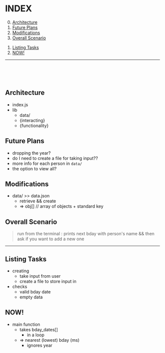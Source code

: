 # INDEX
0) [Architecture](#architecture)
1) [Future Plans](#future-plans)
1) [Modifications](#modifications)
1) [Overall Scenario](#overall-scenario)
<!--  -->
1) [Listing Tasks](#listing-tasks)
1) [NOW!](#now)
___
<br><br><br>


## Architecture
- index.js  <!-- just ouput -->
- lib
    - data/  <!-- iterable -->
    - {interacting} <!-- retrieving -->
    - {functionality}  <!-- main() -->


## Future Plans
- dropping the year?
- do I need to create a file for taking input??
- more info for each person in `data/`
- the option to view all?


## Modifications
- data/ >> data.json
    - retrieve && create
    - => obj[]  // array of objects + standard key


## Overall Scenario
> run from the terminal : prints next bday with person's name && then ask if you want to add a new one

___

## Listing Tasks
- creating
    - take input from user
    - create a file to store input in
- checks
    - valid bday date
    - empty data


## NOW!
- main function
    - takes bday_dates[]
        - in a loop
    - => nearest (lowest) bday (ms)
        - ignores year